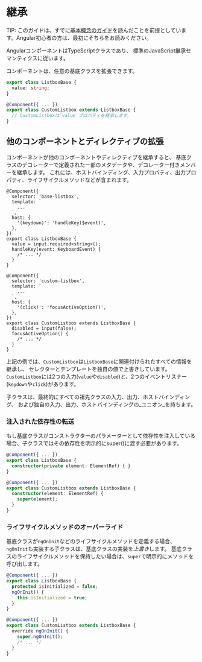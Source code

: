 # 継承

TIP: このガイドは、すでに[基本概念のガイド](essentials)を読んだことを前提としています。Angular初心者の方は、最初にそちらをお読みください。

AngularコンポーネントはTypeScriptクラスであり、
標準のJavaScript継承セマンティクスに従います。

コンポーネントは、任意の基底クラスを拡張できます。

```ts
export class ListboxBase {
  value: string;
}

@Component({ ... })
export class CustomListbox extends ListboxBase {
  // CustomListboxは`value`プロパティを継承します。
}
```

## 他のコンポーネントとディレクティブの拡張

コンポーネントが他のコンポーネントやディレクティブを継承すると、
基底クラスのデコレーターで定義された一部のメタデータや、デコレーター付きメンバーを継承します。
これには、ホストバインディング、入力プロパティ、出力プロパティ、ライフサイクルメソッドなどが含まれます。

```angular-ts
@Component({
  selector: 'base-listbox',
  template: `
    ...
  `,
  host: {
    '(keydown)': 'handleKey($event)',
  },
})
export class ListboxBase {
  value = input.required<string>();
  handleKey(event: KeyboardEvent) {
    /* ... */
  }
}

@Component({
  selector: 'custom-listbox',
  template: `
    ...
  `,
  host: {
    '(click)': 'focusActiveOption()',
  },
})
export class CustomListbox extends ListboxBase {
  disabled = input(false);
  focusActiveOption() {
    /* ... */
  }
}
```

上記の例では、`CustomListbox`は`ListboxBase`に関連付けられたすべての情報を継承し、
セレクターとテンプレートを独自の値で上書きしています。
`CustomListbox`には2つの入力(`value`や`disabled`)と、2つのイベントリスナー(`keydown`や`click`)があります。

子クラスは、最終的にすべての祖先クラスの入力、出力、ホストバインディング、
および独自の入力、出力、ホストバインディングの_ユニオン_を持ちます。

### 注入された依存性の転送

もし基底クラスがコンストラクターのパラメーターとして依存性を注入している場合、子クラスではその依存性を明示的にsuper()に渡す必要があります。

```ts
@Component({ ... })
export class ListboxBase {
  constructor(private element: ElementRef) { }
}

@Component({ ... })
export class CustomListbox extends ListboxBase {
  constructor(element: ElementRef) {
    super(element);
  }
}
```

### ライフサイクルメソッドのオーバーライド

基底クラスが`ngOnInit`などのライフサイクルメソッドを定義する場合、
`ngOnInit`も実装する子クラスは、基底クラスの実装を*上書き*します。
基底クラスのライフサイクルメソッドを保持したい場合は、`super`で明示的にメソッドを呼び出します。

```ts
@Component({ ... })
export class ListboxBase {
  protected isInitialized = false;
  ngOnInit() {
    this.isInitialized = true;
  }
}

@Component({ ... })
export class CustomListbox extends ListboxBase {
  override ngOnInit() {
    super.ngOnInit();
    /* ... */
  }
}
```
